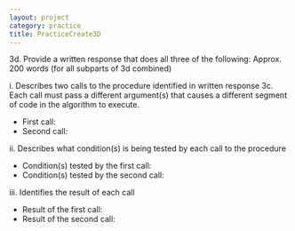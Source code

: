 ```yaml
---
layout: project
category: practice
title: PracticeCreate3D
---
```



3d. Provide a written response that does all three of the following: Approx. 200 words (for all subparts of 3d combined)

i. Describes two calls to the procedure identified in written response 3c. Each call must pass a different argument(s) that causes a different segment of code in the algorithm to execute.

*   First call:
*   Second call:

ii. Describes what condition(s) is being tested by each call to the procedure

*   Condition(s) tested by the first call:
*   Condition(s) tested by the second call:

iii. Identifies the result of each call

*   Result of the first call:
*   Result of the second call:
